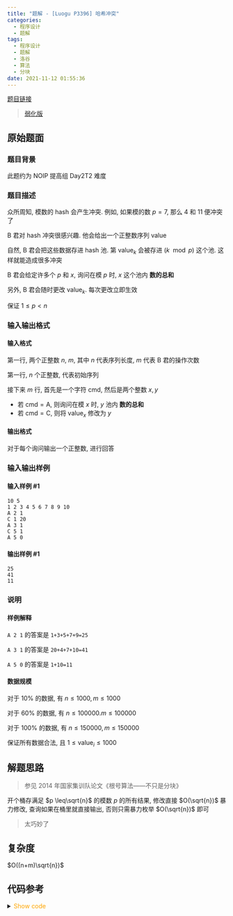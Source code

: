 ```yaml
---
title: "题解 - [Luogu P3396] 哈希冲突"
categories:
  - 程序设计
  - 题解
tags:
  - 程序设计
  - 题解
  - 洛谷
  - 算法
  - 分块
date: 2021-11-12 01:55:36
---
```


[题目链接](https://www.luogu.com.cn/problem/P3396)

> [弱化版](https://codeforces.com/contest/103/problem/D)

<!-- more -->

## 原始题面

### 题目背景

此题约为 NOIP 提高组 Day2T2 难度

### 题目描述

众所周知, 模数的 hash 会产生冲突. 例如, 如果模的数 $p=7$, 那么 $4$ 和 $11$ 便冲突了

B 君对 hash 冲突很感兴趣. 他会给出一个正整数序列 $\text{value}$

自然, B 君会把这些数据存进 hash 池. 第 $\text{value}_k$ 会被存进 $(k \mod p)$ 这个池. 这样就能造成很多冲突

B 君会给定许多个 $p$ 和 $x$, 询问在模 $p$ 时, $x$ 这个池内 **数的总和**

另外, B 君会随时更改 $\text{value}_k$. 每次更改立即生效

保证 ${1\leq p<n}$

### 输入输出格式

#### 输入格式

第一行, 两个正整数 $n$, $m$, 其中 $n$ 代表序列长度, $m$ 代表 B 君的操作次数

第一行, $n$ 个正整数, 代表初始序列

接下来 $m$ 行, 首先是一个字符 $\text{cmd}$, 然后是两个整数 $x,y$

- 若 $\text{cmd}=\text{A}$, 则询问在模 $x$ 时, $y$ 池内 **数的总和**
- 若 $\text{cmd}=\text{C}$, 则将 $\text{value}_x$ 修改为 $y$

#### 输出格式

对于每个询问输出一个正整数, 进行回答

### 输入输出样例

#### 输入样例 #1

```input1
10 5
1 2 3 4 5 6 7 8 9 10
A 2 1
C 1 20
A 3 1
C 5 1
A 5 0
```

#### 输出样例 #1

```output1
25
41
11
```

### 说明

#### 样例解释

`A 2 1` 的答案是 `1+3+5+7+9=25`

`A 3 1` 的答案是 `20+4+7+10=41`

`A 5 0` 的答案是 `1+10=11`

#### 数据规模

对于 $10\%$ 的数据, 有 $n\leq 1000,m\leq 1000$

对于 $60\%$ 的数据, 有 $n\leq 100000.m\leq 100000$

对于 $100\%$ 的数据, 有 $n\leq 150000,m\leq 150000$

保证所有数据合法, 且 $1\leq \text{value}_i \leq 1000$

## 解题思路

> 参见 2014 年国家集训队论文《根号算法——不只是分块》

开个桶存满足 $p \leq\sqrt{n}$ 的模数 $p$ 的所有结果, 修改直接 $O(\sqrt{n})$ 暴力修改, 查询如果在桶里就直接输出, 否则只需暴力枚举 $O(\sqrt{n})$ 即可

> 太巧妙了

## 复杂度

$O((n+m)\sqrt{n})$

## 代码参考

<details>
<summary><font color='orange'>Show code</font></summary>

```cpp
/*
 * @Author: Tifa
 * @LastEditTime: 2021-11-12 01:55:36
 * @Description:
 */
#include <bits/stdc++.h>
using namespace std;
using i64 = int64_t;
#define _for(i, l, r, vals...) for (decltype(l + r) i = (l), ##vals; i <= (r); ++i)

const int N = 1.5e5 + 5, M = sqrt(N) + 5;

i64 a[N];
i64 block[M][M];

int main() {
    int n, m;
    cin >> n >> m;
    _for(i, 1, n) cin >> a[i];
    int block_len = sqrt(n);
    _for(i, 1, n) _for(p, 1, block_len) block[p][i % p] += a[i];

    char op;
    i64 x, y;
    _for(i, 1, m) {
        cin >> op >> x >> y;
        if (op == 'A') {
            if (x <= block_len) {
                cout << block[x][y] << '\n';
                continue;
            }
            i64 ans = 0;
            for (int i = y; i <= n; i += x) ans += a[i];
            cout << ans << '\n';
            continue;
        }
        _for(p, 1, block_len) block[p][x % p] -= a[x] - y;
        a[x] = y;
    }
    return 0;
}
```

</details>
